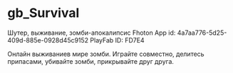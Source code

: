 # gb_Survival
Шутер, выживание, зомби-апокалипсис
Fhoton App id: 4a7aa776-5d25-409d-885e-0928d45c9152
PlayFab ID: FD7E4

Онлайн выживаниев мире зомби. Играйте совместно, делитесь припасами, убивайте зомби, прикрывайте друг друга. 
